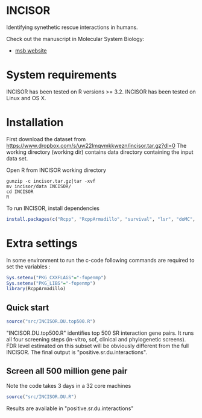 # INCISOR

Identifying synethetic rescue interactions in humans. 

Check out the manuscript in Molecular System Biology: 
- [msb website](https://www.embopress.org/doi/full/10.15252/msb.20188323)

# System requirements 

INCISOR has been tested on R versions >= 3.2. INCISOR has been tested on Linux and OS X.

# Installation  

First download the dataset from https://www.dropbox.com/s/uw22lmqvmkkwezn/incisor.tar.gz?dl=0
The working directory (working dir) contains data directory containing the input data set.

Open R from INCISOR working directory 

```
gunzip -c incisor.tar.gz|tar -xvf
mv incisor/data INCISOR/
cd INCISOR 
R
```
To run INCISOR, install dependencies
```r
install.packages(c("Rcpp", "RcppArmadillo", "survival", "lsr", "doMC", "parallel", "data.table", "foreach"))
```
# Extra settings
In some environment to run the c-code following commands are required to set the variables : 

```r
Sys.setenv("PKG_CXXFLAGS"="-fopenmp")
Sys.setenv("PKG_LIBS"="-fopenmp")
library(RcppArmadillo)
```

## Quick start 

```r
source("src/INCISOR.DU.top500.R")
```
 "INCISOR.DU.top500.R" identifies top 500 SR interaction gene pairs. It runs all four screening steps (in-vitro, sof, clinical and phylogenetic screens). FDR level estimated on this subset will be obviously  different from the full INCISOR. The final output is "positive.sr.du.interactions".  

## Screen all 500 million gene pair 
Note the code takes 3 days in a 32 core machines
```r
source("src/INCISOR.DU.R")
```
Results are available in "positive.sr.du.interactions"






